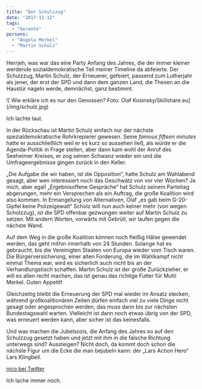 ```yaml
---
title: "Der Schulzzug"
date: "2017-12-12"
tags:
  - "Gerante"
persons:
  - "Angela Merkel"
  - "Martin Schulz"
---
```


Herrjeh, was war das eine Party Anfang des Jahres, die der immer kleiner werdende sozialdemokratische Teil meiner Timeline da abfeierte. Der Schulzzug, Martin Schulz, der Erneuerer, gefeiert, passend zum Lutherjahr als jener, der erst der SPD und dann dem ganzen Land, die Thesen an die Haustür nageln werde, demnächst, ganz bestimmt.

![ Wie erkläre ich es nur den Genossen? Foto: Olaf Kosinsky/Skillshare.eu\](/img/schulz.jpg)

Ich lachte laut.

In der Rückschau ist Martin Schulz einfach nur der nächste spezialdemokratische Rohrkrepierer gewesen. Seine _famous fifteen minutes_ hatte er ausschließlich weil er es kurz so aussehen ließ, als würde er die Agenda-Politik in Frage stellen, aber dann kam wohl der Anruf des Seeheimer Kreises, er zog seinen Schwanz wieder ein und die Umfrageergebnisse gingen zurück in den Keller.

„Die Aufgabe die wir haben, ist die Opposition“, hatte Schulz am Wahlabend gesagt, aber wen interessiert noch das Geschwätz von vor vier Wochen? Ja mich, aber egal! „Ergebnisoffene Gespräche“ hat Schulz seinem Parteitag abgerungen, mehr ein Versprechen als ein Auftrag, die große Koalition wird also kommen. In Ermangelung von Alternativen, Olaf „es gab beim G-20-Gipfel keine Polizeigewalt“ Scholz will nun auch keiner mehr (von wegen Scholzzug), ist die SPD offenbar gezwungen weiter auf Martin Schulz zu setzen. Mit andern Worten, vorwärts mit Gebrüll, wir laufen gegen die nächste Wand.

Auf dem Weg in die große Koalition können noch fleißig Hälse gewendet werden, das geht mithin innerhalb von 24 Stunden. Solange hat es gebraucht, bis die Vereinigten Staaten von Europa wieder vom Tisch waren. Die Bürgerversicherung, einer alten Forderung, die im Wahlkampf nicht einmal Thema war, wird es sicherlich auch nicht bis an der Verhandlungstisch schaffen. Martin Schulz ist der große Zurückzieher, er will es allen recht machen, das ist genau das richtige Futter für Mutti Merkel. Guten Appetit!

Gleichzeitig bleibt die Erneuerung der SPD mal wieder im Ansatz stecken, während großkoalitionären Zeiten dürfen einfach viel zu viele Dinge nicht gesagt oder angesprochen werden, das muss dann bis zur nächsten Bundestagswahl warten. Vielleicht ist dann noch etwas übrig von der SPD, was erneuert werden kann, aber sicher ist das keinesfalls.

Und was machen die Jubelsozis, die Anfang des Jahres so auf den Schulzzug gesetzt haben und jetzt mit ihm in die falsche Richtung unterwegs sind? Aussteigen? Nicht doch, da kommt doch schon die nächste Figur um die Ecke die man bejubeln kann: der „Lars Action Hero“ Lars Klingbeil.

<a href="https://twitter.com/nico/status/939068124900491264">nico bei Twitter</a>

Ich lache immer noch.
